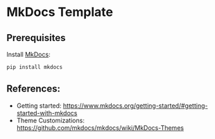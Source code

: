 # MkDocs Template

## Prerequisites

Install [MkDocs](https://www.mkdocs.org/):

```bash
pip install mkdocs
```

## References:

- Getting started: <https://www.mkdocs.org/getting-started/#getting-started-with-mkdocs>
- Theme Customizations: <https://github.com/mkdocs/mkdocs/wiki/MkDocs-Themes> 